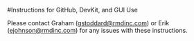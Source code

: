 #Instructions for GitHub, DevKit, and GUI Use

Please contact Graham (gstoddard@rmdinc.com) or Erik (ejohnson@rmdinc.com) for any issues with these instructions.
